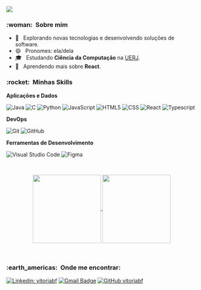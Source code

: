 <!--
**vitoriabf/vitoriabf** is a ✨ _special_ ✨ repository because its `README.md` (this file) appears on your GitHub profile.

Here are some ideas to get you started:

- 🔭 I’m currently working on ...
- 🌱 I’m currently learning ...
- 👯 I’m looking to collaborate on ...
- 🤔 I’m looking for help with ...
- 💬 Ask me about ...
- 📫 How to reach me: ...
- 😄 Pronouns: ...
- ⚡ Fun fact: ...
**Utilidades**

  ![Insomnia](https://img.shields.io/badge/-Insomnia-333333?style=flat&logo=insomnia)
  ![Postman](https://img.shields.io/badge/-Postman-333333?style=flat&logo=postman)

-->


![](https://komarev.com/ghpvc/?username=vitoriabf&color=006bed)

<h3> :woman: &nbsp;Sobre mim </h3>

- 🤔 &nbsp; Explorando novas tecnologias e desenvolvendo soluções de software.
- 😄 &nbsp; Pronomes: ela/dela
- 🎓 &nbsp; Estudando **Ciência da Computação** na <a href="https://www.uerj.br/">UERJ</a>.
- 🌱 &nbsp; Aprendendo mais sobre **React**.

<h3> :rocket: &nbsp;Minhas Skills </h3>

**Aplicações e Dados**
  
  ![Java](https://img.shields.io/badge/-Java-333333?style=flat&logo=Java&logoColor=007396)
  ![C](https://img.shields.io/badge/-C-333333?style=flat&logo=C&logoColor=007396)
  ![Python](https://img.shields.io/badge/-Python-333333?style=flat&logo=Python&logoColor=007396)
  ![JavaScript](https://img.shields.io/badge/-JavaScript-333333?style=flat&logo=javascript)
  ![HTML5](https://img.shields.io/badge/-HTML5-333333?style=flat&logo=HTML5)
  ![CSS](https://img.shields.io/badge/-CSS-333333?style=flat&logo=CSS3&logoColor=1572B6)
  ![React](https://img.shields.io/badge/-React-333333?style=flat&logo=react)
  ![Typescript](https://img.shields.io/badge/-Typescript-333333?style=flat&logo=Typescript&logoColor=007396)

**DevOps**

  ![Git](https://img.shields.io/badge/-Git-333333?style=flat&logo=git)
  ![GitHub](https://img.shields.io/badge/-GitHub-333333?style=flat&logo=github)

**Ferramentas de Desenvolvimento**

  ![Visual Studio Code](https://img.shields.io/badge/-Visual%20Studio%20Code-333333?style=flat&logo=visual-studio-code&logoColor=007ACC)
  ![Figma](https://img.shields.io/badge/-Figma-333333?style=flat&logo=figma&logoColor=007ACC)

<br/>

<p align="center">
  
  <a href="https://github.com/vitoriabf">
    <img align="center" height="180em" src="https://github-readme-stats.vercel.app/api?username=vitoriabf&theme=dracula&show_icons=true" />
  </a>

  <a href="https://github.com/vitoriabf">
      <img align="center" height="180em" src="https://github-readme-stats.vercel.app/api/top-langs/?username=vitoriabf&show_icons=true&include_all_commits=true&count_private=true&layout=compact&theme=dracula&show_icons=true"
      />
    </a>
  
</p>

<br/>

<h3> :earth_americas: &nbsp;Onde me encontrar: </h3> 

[![Linkedin: vitoriabf](https://img.shields.io/badge/-vitoriabf-blue?style=flat-square&logo=Linkedin&logoColor=white&link=https://www.linkedin.com/in/vitoriabf/)](https://www.linkedin.com/in/vitoriabf/)
[![Gmail Badge](https://img.shields.io/badge/-vitoriabfontoura@gmail.com-006bed?style=flat-square&logo=Gmail&logoColor=white&link=mailto:vitoriabfontoura@gmail.com)](mailto:vitoriabfontoura@gmail.com)
[![GitHub vitoriabf]( https://img.shields.io/github/followers/vitoriabf?label=follow&style=social)](https://github.com/vitoriabf)
